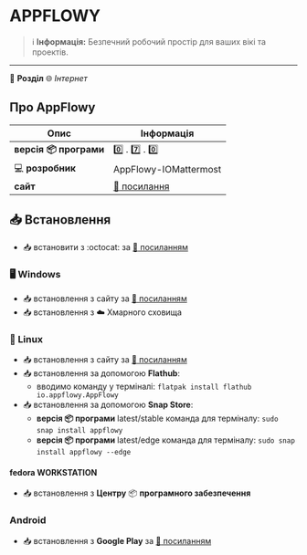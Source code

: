 # APPFLOWY


> :information_source: **Інформація:** Безпечний робочий простір для ваших вікі та проектів.

---

:open_file_folder: **Розділ** :globe_with_meridians: *Інтернет*

## Про AppFlowy

| Опис | Інформація |
| ---- | ---------- |
| **версія :package: програми** | :zero: . :seven: . :zero: |
| :computer: **розробник** | AppFlowy-IOMattermost |
| **сайт** | [:link: посилання](https://appflowy.io/) |

## :inbox_tray: Встановлення

- :inbox_tray: встановити з :octocat: за [:link: посиланням](https://github.com/AppFlowy-IO/AppFlowy/releases/tag/0.7.0)

### :desktop_computer: Windows

- :inbox_tray: встановлення з сайту за [:link: посиланням](https://appflowy.io/downloaded)
- :inbox_tray: встановлення з :cloud: Хмарного сховища

### :penguin: Linux

- :inbox_tray: встановлення з сайту за [:link: посиланням](https://appflowy.io/download)
- :inbox_tray: встановлення за допомогою **Flathub**:
  - вводимо команду у терміналі: `flatpak install flathub io.appflowy.AppFlowy`
- :inbox_tray: встановлення за допомогою **Snap Store**:
  - **версія :package: програми** latest/stable команда для терміналу: `sudo snap install appflowy`
  - **версія :package: програми** latest/edge команда для терміналу: `sudo snap install appflowy --edge`

#### fedora WORKSTATION

- :inbox_tray: встановлення з **Центру** :package: **програмного забезпечення**

### Android

- :inbox_tray: встановлення з **Google Play** за [:link: посиланням](https://play.google.com/store/search?q=appflowy&c=apps&hl=en_US)
